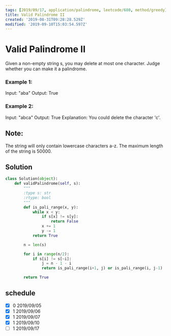 ```yaml
---
tags: [2019/09/17, application/palindrome, leetcode/680, method/greedy]
title: Valid Palindrome II
created: '2019-08-31T09:28:28.529Z'
modified: '2019-09-10T15:03:54.597Z'
---
```


# Valid Palindrome II

Given a non-empty string s, you may delete at most one character. Judge whether you can make it a palindrome.

### Example 1:

Input: "aba"
Output: True

### Example 2:

Input: "abca"
Output: True
Explanation: You could delete the character 'c'.

## Note:

The string will only contain lowercase characters a-z. The maximum length of the string is 50000.

## Solution

```python
class Solution(object):
    def validPalindrome(self, s):
        """
        :type s: str
        :rtype: bool
        """
        def is_pali_range(x, y):
            while x < y:
                if s[x] != s[y]:
                    return False
                x += 1
                y -= 1
            return True

        n = len(s)

        for i in range(n/2):
            if s[i] != s[~i]:
                j = n - 1 - i
                return is_pali_range(i+1, j) or is_pali_range(i, j-1)

        return True


```

## schedule

* [x] 0 2019/09/05
* [x] 1 2019/09/06
* [x] 1 2019/09/07
* [x] 1 2019/09/10
* [ ] 1 2019/09/17
